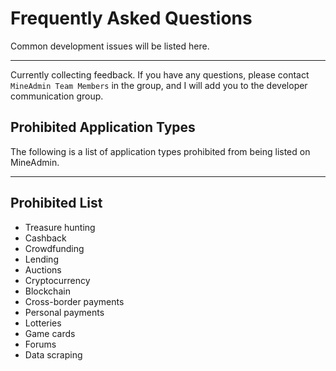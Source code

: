 # Frequently Asked Questions

Common development issues will be listed here.

---

Currently collecting feedback. If you have any questions, please contact `MineAdmin Team Members` in the group, and I will add you to the developer communication group.

## Prohibited Application Types

The following is a list of application types prohibited from being listed on MineAdmin.

---

## Prohibited List

- Treasure hunting
- Cashback
- Crowdfunding
- Lending
- Auctions
- Cryptocurrency
- Blockchain
- Cross-border payments
- Personal payments
- Lotteries
- Game cards
- Forums
- Data scraping